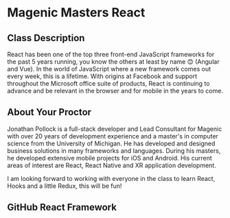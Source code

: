 # Magenic Masters React 
 
## Class Description 

React has been one of the top three front-end JavaScript frameworks for the past 5 years running, you know the others at least by name 😊 (Angular and Vue).  In the world of JavaScript where a new framework comes out every week, this is a lifetime.  With origins at Facebook and support throughout the Microsoft office suite of products, React is continuing to advance and be relevant in the browser and for mobile in the years to come. 

## About Your Proctor

Jonathan Pollock is a full-stack developer and Lead Consultant for Magenic with over 20 years of development experience and a master's in computer science from the University of Michigan. He has developed and designed business solutions in many frameworks and languages. During his masters, he developed extensive mobile projects for iOS and Android. His current areas of interest are React, React Native and XR application development. 

I am looking forward to working with everyone in the class to learn React, Hooks and a little Redux, this will be fun! 

## GitHub React Framework
